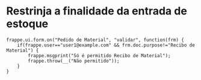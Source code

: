 # Restrinja a finalidade da entrada de estoque



```
frappe.ui.form.on("Pedido de Material", "validar", function(frm) {
    if(frappe.user=="user1@example.com" && frm.doc.purpose!="Recibo de Material") {
        frappe.msgprint("Só é permitido Recibo de Material");
        frappe.throw(__("Não permitido"));
    }
}

```